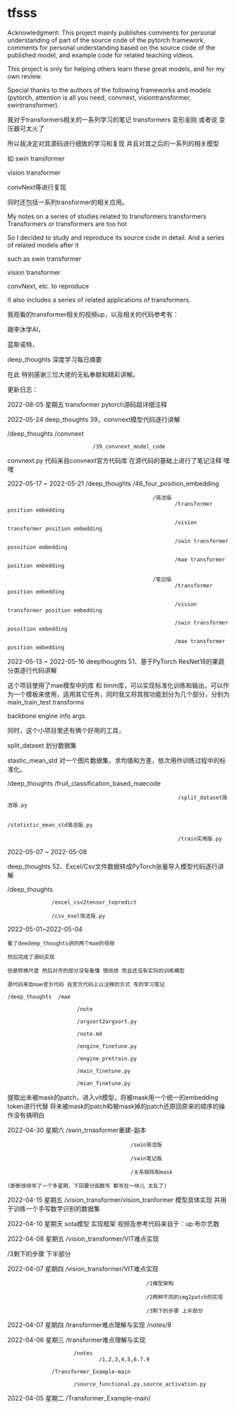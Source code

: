 # tfsss

Acknowledgment:
This project mainly publishes comments for personal understanding of part of the source code of the pytorch framework, comments for personal understanding based on the source code of the published model, and example code for related teaching videos.


This project is only for helping others learn these great models, and for my own review.


Special thanks to the authors of the following frameworks and models (pytorch, attention is all you need, convnext, visiontransformer, swintransformer).

我对于transformers相关的一系列学习的笔记
transformers 变形金刚 或者说 变压器可太火了

所以我决定对其源码进行细致的学习和复现
并且对其之后的一系列的相关模型

如 swin transformer

  vision transformer
  
  convNext等进行复现
  
同时还包括一系列transformer的相关应用。

My notes on a series of studies related to transformers
transformers Transformers or transformers are too hot

So I decided to study and reproduce its source code in detail.
And a series of related models after it

such as swin transformer

   vision transformer
   
   convNext, etc. to reproduce
   
It also includes a series of related applications of transformers.



我观看的transformer相关的视频up，以及相关的代码参考有：

跟李沐学AI，

蓝斯诺特，

deep_thoughts 深度学习每日摘要

在此 特别感谢三位大佬的无私奉献和精彩讲解。




更新日志：


2022-08-05 星期五 transformer pytorch源码超详细注释


 2022-05-24
 deep_thoughts    39，convnext模型代码逐行讲解
 
 /deep_thoughts       /convnext
                              
                               /39_convnext_model_code
 convnext.py 代码来自convnext官方代码库 在源代码的基础上进行了笔记注释 嘿嘿
 
 
   2022-05-17 ~ 2022-05-21
  /deep_thoughts   /46_four_position_embedding     
                                                  
                                                  /简洁版
                                                         /transformer position embedding
                                                         
                                                         /vision transformer position embedding 
                                                         
                                                         /swin transformer posoition embedding
                                                         
                                                         /mae transformer position embedding
                                                         
                                                  /笔记版
                                                         /transformer position embedding
                                                         
                                                         /vision transformer position embedding 
                                                         
                                                         /swin transformer posoition embedding
                                                         
                                                         /mae transformer position embedding
                                                         
                                                         
  2022-05-13 ~ 2022-05-16
  deepthoughts 51、基于PyTorch ResNet18的果蔬分类逐行代码讲解
  
  这个项目使用了mae模型中的库 和 timm库，可以实现标准化训练和输出，可以作为一个模板来使用，适用其它任务，同时我又将其按功能划分为几个部分，分别为main_train_test transforms
  
  backbone engine info args.
  
  同时，这个小项目里还有俩个好用的工具，
  
  split_dataset 划分数据集
  
  stastic_mean_std 对一个图片数据集，求均值和方差，依次用作训练过程中的标准化。
  
  /deep_thoughts   /fruit_classification_based_maecode    
  
                                                          /split_dataset简洁版.py
  
                                                          /statistic_mean_std简洁版.py
                                                          
                                                          /train实用版.py
                            
                            
   2022-05-07 ~ 2022-05-08
  
  deep_thoughts 52、Excel/Csv文件数据转成PyTorch张量导入模型代码逐行讲解
  
  /deep_thoughts  
  
                  /excel_csv2tensor_topredict
  
                  /csv_exel简洁版.py
                  
     
2022-05-01~2022-05-04

    看了deedeep_thoughts讲的两个mae的视频
    
    然后完成了源码实现
    
    但是转换尺度 然后对齐的部分没有看懂 很烦烦 而且还没有实际的训练模型
    
    源代码来自mae官方代码 在官方代码上以注释的方式 写的学习笔记
    
    /deep_thoughts  /mae  
    
                          /note
    
                          /argsort2argsort.py
                              
                          /note.md
                              
                          /engine_finetune.py
                          
                          /engine_pretrain.py
                          
                          /main_finetune.py
                          
                          /mian_finetune.py
                          
  提取出未被mask的patch，进入vit模型，将被mask用一个统一的embedding token进行代替 将未被mask的patch和被mask掉的patch还原回原来的顺序的操作没有搞明白
  
  
2022-04-30 星期六 /swin_trnasformer重建-副本

                                           /swin简洁版

                                           /swin笔记版

                                           /关系矩阵和mask

    (断断徐徐写了一个多星期，下回要分函数写 都写在一块儿 太乱了)
    
  
2022-04-15 星期五 /vision_transformer/vision_tranformer 模型具体实现 并用于训练一个手写数字识别的数据集


2022-04-10 星期天 sota模型 实现框架
    视频及参考代码来自于：up:布尔艺数
    
    
2022-04-08 星期五 /vision_transformer/VIT难点实现

/3剩下的步骤 下半部分


2022-04-07 星期四 /vision_transformer/VIT难点实现

                                                /1模型架构

                                                /2两种不同的img2patch的实现
                                                  
                                                /3剩下的步骤 上半部分


2022-04-07 星期四 /transformer难点理解与实现 
                          /notes/8


2022-04-06 星期三 /transformer难点理解与实现

                         /notes
                                 /1,2,3,4,5,6.7.9

                  /Transformer_Example-main
                  
                         /source_functional.py,source_activation.py


2022-04-05 星期二 /Transformer_Example-main/




 
  



                                                        
                                                        



                                                 
